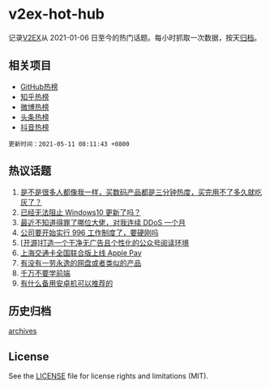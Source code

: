 # v2ex-hot-hub

 记录[V2EX](https://www.v2ex.com/)从 2021-01-06 日至今的热门话题。每小时抓取一次数据，按天[归档](archives)。
 
 ## 相关项目

- [GitHub热榜](https://github.com/lonnyzhang423/github-hot-hub)
- [知乎热榜](https://github.com/lonnyzhang423/zhihu-hot-hub)
- [微博热榜](https://github.com/lonnyzhang423/weibo-hot-hub)
- [头条热榜](https://github.com/lonnyzhang423/toutiao-hot-hub)
- [抖音热榜](https://github.com/lonnyzhang423/douyin-hot-hub)


 `更新时间：2021-05-11 08:11:43 +0800`

## 热议话题

1. [是不是很多人都像我一样，买数码产品都是三分钟热度，买完用不了多久就吃灰了？](https://www.v2ex.com/t/775928)
1. [已经无法阻止 Windows10 更新了吗？](https://www.v2ex.com/t/775933)
1. [最近不知道得罪了哪位大佬，对我连续 DDoS 一个月](https://www.v2ex.com/t/776057)
1. [公司要开始实行 996 工作制度了，要硬刚吗](https://www.v2ex.com/t/776039)
1. [[开源]打造一个干净无广告且个性化的公众号阅读环境](https://www.v2ex.com/t/775908)
1. [上海交通卡全国联合版上线 Apple Pay](https://www.v2ex.com/t/775902)
1. [有没有一劳永逸的网盘或者类似的产品](https://www.v2ex.com/t/775983)
1. [千万不要学前端](https://www.v2ex.com/t/775994)
1. [有什么备用安卓机可以推荐的](https://www.v2ex.com/t/775925)

## 历史归档

[archives](archives)

## License

See the [LICENSE](LICENSE) file for license rights and limitations (MIT).
